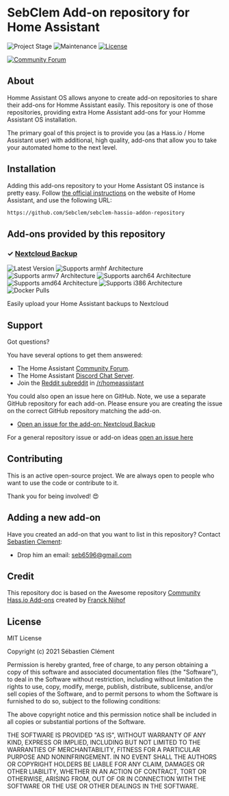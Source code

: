 # SebClem Add-on repository for Home Assistant

![Project Stage][project-stage-shield]
![Maintenance][maintenance-shield]
[![License][license-shield]](LICENSE.md)

[![Community Forum][forum-shield]][forum]

## About

Homme Assistant OS allows anyone to create add-on repositories to share their add-ons for
Homme Assistant easily. This repository is one of those repositories, providing extra
Home Assistant add-ons for your Homme Assistant OS installation.

The primary goal of this project is to provide you (as a Hass.io /
Home Assistant user) with additional, high quality, add-ons that allow you to
take your automated home to the next level.

## Installation

Adding this add-ons repository to your Home Assistant OS instance is
pretty easy. Follow [the official instructions][third-party-addons] on the
website of Home Assistant, and use the following URL:

```txt
https://github.com/Sebclem/sebclem-hassio-addon-repository
```

## Add-ons provided by this repository

### &#10003; [Nextcloud Backup][addon-nextcloud_backup]

![Latest Version][nextcloud_backup-version-shield]
![Supports armhf Architecture][nextcloud_backup-armhf-shield]
![Supports armv7 Architecture][nextcloud_backup-armv7-shield]
![Supports aarch64 Architecture][nextcloud_backup-aarch64-shield]
![Supports amd64 Architecture][nextcloud_backup-amd64-shield]
![Supports i386 Architecture][nextcloud_backup-i386-shield]
![Docker Pulls][nextcloud_backup-pulls-shield]

Easily upload your Home Assistant backups to Nextcloud 
 






## Support

Got questions?

You have several options to get them answered:

- The Home Assistant [Community Forum][forum].
- The Home Assistant [Discord Chat Server][discord-ha].
- Join the [Reddit subreddit][reddit] in [/r/homeassistant][reddit]

You could also open an issue here on GitHub. Note, we use a separate
GitHub repository for each add-on. Please ensure you are creating the issue
on the correct GitHub repository matching the add-on.


- [Open an issue for the add-on: Nextcloud Backup][nextcloud_backup-issue]
 



For a general repository issue or add-on ideas [open an issue here][issue]

## Contributing

This is an active open-source project. We are always open to people who want to
use the code or contribute to it.


Thank you for being involved! :heart_eyes:

## Adding a new add-on

Have you created an add-on that you want to list in this repository?
Contact [Sebastien Clement][sebclem]:

- Drop him an email: seb6596@gmail.com
<!-- - Chat with him on [Discord Chat][discord]
- Message him via the forums:  -->

## Credit

This repository doc is based on the Awesome repository [Community Hass.io Add-ons][community-addons] created by [Franck Nijhof][frenk]

## License

MIT License

Copyright (c) 2021 Sébastien Clément

Permission is hereby granted, free of charge, to any person obtaining a copy
of this software and associated documentation files (the "Software"), to deal
in the Software without restriction, including without limitation the rights
to use, copy, modify, merge, publish, distribute, sublicense, and/or sell
copies of the Software, and to permit persons to whom the Software is
furnished to do so, subject to the following conditions:

The above copyright notice and this permission notice shall be included in all
copies or substantial portions of the Software.

THE SOFTWARE IS PROVIDED "AS IS", WITHOUT WARRANTY OF ANY KIND, EXPRESS OR
IMPLIED, INCLUDING BUT NOT LIMITED TO THE WARRANTIES OF MERCHANTABILITY,
FITNESS FOR A PARTICULAR PURPOSE AND NONINFRINGEMENT. IN NO EVENT SHALL THE
AUTHORS OR COPYRIGHT HOLDERS BE LIABLE FOR ANY CLAIM, DAMAGES OR OTHER
LIABILITY, WHETHER IN AN ACTION OF CONTRACT, TORT OR OTHERWISE, ARISING FROM,
OUT OF OR IN CONNECTION WITH THE SOFTWARE OR THE USE OR OTHER DEALINGS IN THE
SOFTWARE.

[community-addons]: https://github.com/hassio-addons/repository
[frenk]: https://github.com/frenck
[discord-shield]: https://img.shields.io/discord/478094546522079232.svg
[discord]: https://discord.me/hassioaddons
[sebclem]: https://github.com/Sebclem
[issue]: https://github.com/Sebclem/sebclem-hassio-addon-repository/issues
[license-shield]: https://img.shields.io/github/license/Sebclem/sebclem-hassio-addon-repository.svg
[maintenance-shield]: https://img.shields.io/maintenance/yes/2021.svg
[project-stage-shield]: https://img.shields.io/badge/project%20stage-experimental-orange.svg
[reddit]: https://reddit.com/r/homeassistant
[forum-shield]: https://img.shields.io/badge/community-forum-brightgreen.svg
[forum]: https://community.home-assistant.io
[discord-ha]: https://discord.gg/c5DvZ4e
[third-party-addons]: https://home-assistant.io/hassio/installing_third_party_addons/



[addon-nextcloud_backup]: https://github.com/Sebclem/hassio-nextcloud-backup
[nextcloud_backup-version-shield]: https://img.shields.io/badge/version-0.17.6-blue.svg
[nextcloud_backup-armhf-shield]: https://img.shields.io/badge/armhf-yes-green.svg
[nextcloud_backup-armv7-shield]: https://img.shields.io/badge/armv7-yes-green.svg
[nextcloud_backup-aarch64-shield]: https://img.shields.io/badge/aarch64-yes-green.svg
[nextcloud_backup-amd64-shield]: https://img.shields.io/badge/amd64-yes-green.svg
[nextcloud_backup-i386-shield]: https://img.shields.io/badge/i386-yes-green.svg
[nextcloud_backup-pulls-shield]: https://img.shields.io/docker/pulls/ghcr.io/sebclem/hassio-nextcloud-backup/.svg
[nextcloud_backup-issue]: https://github.com//issues
 




